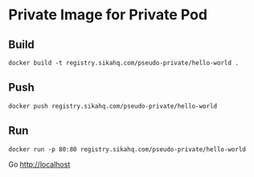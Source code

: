# Private Image for Private Pod

## Build

```
docker build -t registry.sikahq.com/pseudo-private/hello-world .
```

## Push

```
docker push registry.sikahq.com/pseudo-private/hello-world
```

## Run

```
docker run -p 80:80 registry.sikahq.com/pseudo-private/hello-world
```

Go <http://localhost>
